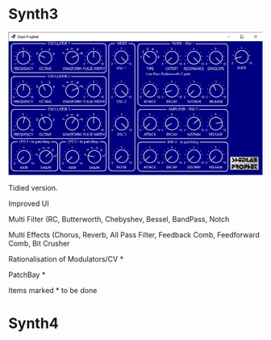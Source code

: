 # Synth3


![Synth Screengrab](https://raw.githubusercontent.com/BertyBasset/Synth3/master/UI/SP1.png?token=GHSAT0AAAAAABXY3WEFPRKNC25QWOHBMGCEY2G45IA)

Tidied version.

Improved UI

Multi Filter (RC, Butterworth, Chebyshev, Bessel, BandPass, Notch

Multi Effects (Chorus, Reverb, All Pass Filter, Feedback Comb, Feedforward Comb, Bit Crusher

Rationalisation of Modulators/CV *

PatchBay *



Items marked * to be done

# Synth4
